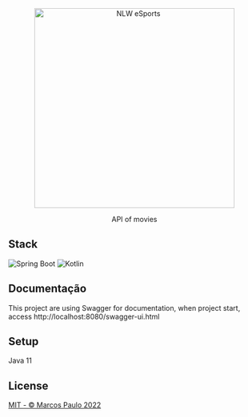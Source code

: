 <div align="center">
  <img src="https://i.imgur.com/2waLFLF.png" width="400px" alt="NLW eSports"/>
  <p>API of movies</p>
</div>

## Stack
<p>
  <img alt="Spring Boot" src="https://img.shields.io/static/v1?style=for-the-badge&message=Spring+Boot&color=6DB33F&logo=Spring+Boot&logoColor=FFFFFF&label=" />
  <img alt="Kotlin" src="https://img.shields.io/static/v1?style=for-the-badge&message=Kotlin&color=7F52FF&logo=Kotlin&logoColor=FFFFFF&label=" />
</p>

## Documentação
This project are using Swagger for documentation, when project start, access http://localhost:8080/swagger-ui.html

## Setup
Java 11

## License
[MIT - © Marcos Paulo 2022](LICENSE)



